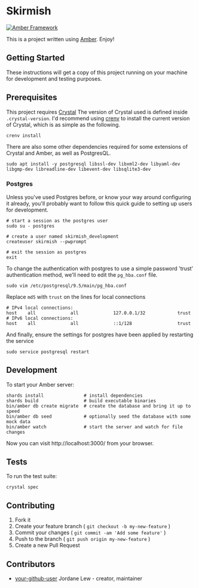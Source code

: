 # Skirmish

[![Amber Framework](https://img.shields.io/badge/using-amber_framework-orange.svg)](https://amberframework.org)

This is a project written using [Amber](https://amberframework.org). Enjoy!

## Getting Started

These instructions will get a copy of this project running on your machine for development and testing purposes.

## Prerequisites

This project requires [Crystal](https://crystal-lang.org/)
The version of Crystal used is defined inside `.crystal-version`.
I'd recommend using [crenv](https://github.com/pine/crenv) to install the current version of Crystal, which is as simple as the following.
```
crenv install
```

There are also some other dependencies required for some extensions of Crystal and Amber, as well as PostgresQL.
```
sudo apt install -y postgresql libssl-dev libxml2-dev libyaml-dev libgmp-dev libreadline-dev libevent-dev libsqlite3-dev
```

### Postgres
Unless you've used Postgres before, or know your way around configuring it already, you'll probably want to follow this quick guide to setting up users for development.
```
# start a session as the postgres user
sudo su - postgres

# create a user named skirmish_development
createuser skirmish --pwprompt

# exit the session as postgres
exit
```

To change the authentication with postgres to use a simple password 'trust' authentication method, we'll need to edit the `pg_hba.conf` file.
```
sudo vim /etc/postgresql/9.5/main/pg_hba.conf
```
Replace `md5` with `trust` on the lines for local connections
```
# IPv4 local connections:
host    all             all             127.0.0.1/32            trust
# IPv6 local connections:
host    all             all             ::1/128                 trust
```

And finally, ensure the settings for postgres have been applied by restarting the service
```
sudo service postgresql restart
```

## Development

To start your Amber server:

```
shards install               # install dependencies
shards build                 # build executable binaries
bin/amber db create migrate  # create the database and bring it up to speed
bin/amber db seed            # optionally seed the database with some mock data
bin/amber watch              # start the server and watch for file changes
```

Now you can visit http://localhost:3000/ from your browser.

## Tests

To run the test suite:

```
crystal spec
```

## Contributing

1. Fork it
2. Create your feature branch ( `git checkout -b my-new-feature` )
3. Commit your changes ( `git commit -am 'Add some feature'` )
4. Push to the branch ( `git push origin my-new-feature` )
5. Create a new Pull Request

## Contributors

- [your-github-user](https://github.com/your-github-user) Jordane Lew - creator, maintainer
